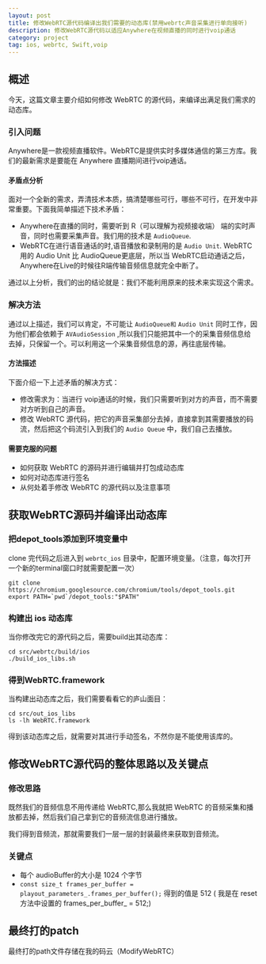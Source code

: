 ```yaml
---
layout: post
title: 修改WebRTC源代码编译出我们需要的动态库(禁用webrtc声音采集进行单向接听)
description: 修改WebRTC源代码以适应Anywhere在视频直播的同时进行voip通话
category: project
tag: ios, webrtc, Swift,voip
---
```


## 概述

今天，这篇文章主要介绍如何修改 WebRTC 的源代码，来编译出满足我们需求的动态库。

### 引入问题

Anywhere是一款视频直播软件。WebRTC是提供实时多媒体通信的第三方库。我们的最新需求是要能在 Anywhere 直播期间进行voip通话。


#### 矛盾点分析

面对一个全新的需求，弄清技术本质，搞清楚哪些可行，哪些不可行，在开发中非常重要。下面我简单描述下技术矛盾：

* Anywhere在直播的同时，需要听到 R（可以理解为视频接收端） 端的实时声音，同时也需要采集声音。我们用的技术是 `AudioQueue`.
* WebRTC在进行语音通话的时,语音播放和录制用的是 `Audio Unit`. WebRTC用的 Audio Unit 比 AudioQueue更底层，所以当 WebRTC启动通话之后，Anywhere在Live的时候往R端传输音频信息就完全中断了。

通过以上分析，我们的出的结论就是：我们不能利用原来的技术来实现这个需求。

### 解决方法

通过以上描述，我们可以肯定，不可能让 `AudioQueue和` `Audio Unit` 同时工作，因为他们都会依赖于 `AVAudioSession` ,所以我们只能把其中一个的采集音频信息给去掉，只保留一个。可以利用这一个采集音频信息的源，再往底层传输。

#### 方法描述

下面介绍一下上述矛盾的解决方式：

* 修改需求为：当进行 voip通话的时候，我们只需要听到对方的声音，而不需要对方听到自己的声音。
* 修改 WebRTC 源代码，把它的声音采集部分去掉，直接拿到其需要播放的码流，然后把这个码流引入到我们的 `Audio Queue` 中，我们自己去播放。

#### 需要克服的问题

* 如何获取 WebRTC 的源码并进行编辑并打包成动态库
* 如何对动态库进行签名
* 从何处着手修改 WebRTC 的源代码以及注意事项

## 获取WebRTC源码并编译出动态库

### 把depot_tools添加到环境变量中

clone 完代码之后进入到 `webrtc_ios` 目录中，配置环境变量。（注意，每次打开一个新的terminal窗口时就需要配置一次）

	git clone https://chromium.googlesource.com/chromium/tools/depot_tools.git
	export PATH=`pwd`/depot_tools:"$PATH"

### 构建出 ios 动态库

当你修改完它的源代码之后，需要build出其动态库：

	cd src/webrtc/build/ios
	./build_ios_libs.sh

### 得到WebRTC.framework

当构建出动态库之后，我们需要看看它的庐山面目：

	cd src/out_ios_libs
	ls -lh WebRTC.framework

得到该动态库之后，就需要对其进行手动签名，不然你是不能使用该库的。

## 修改WebRTC源代码的整体思路以及关键点

### 修改思路

既然我们的音频信息不用传递给 WebRTC,那么我就把 WebRTC 的音频采集和播放都去掉，然后我们自己拿到它的音频流信息进行播放。

我们得到音频流，那就需要我们一层一层的封装最终来获取到音频流。

### 关键点

* 每个 audioBuffer的大小是 1024 个字节
* ``const size_t frames_per_buffer = playout_parameters_.frames_per_buffer();`` 得到的值是 512   ( 我是在 reset方法中设置的   frames_per_buffer_ = 512;)

## 最终打的patch

最终打的path文件存储在我的码云（ModifyWebRTC）